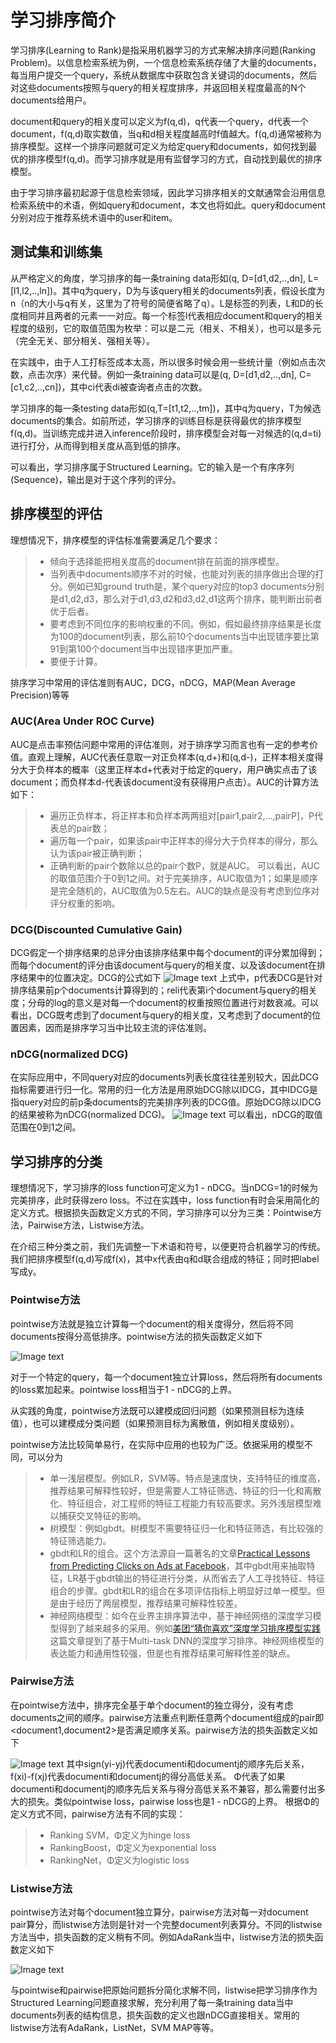 # 学习排序简介
学习排序(Learning to Rank)是指采用机器学习的方式来解决排序问题(Ranking Problem)。以信息检索系统为例，一个信息检索系统存储了大量的documents，每当用户提交一个query，系统从数据库中获取包含关键词的documents，然后对这些documents按照与query的相关程度排序，并返回相关程度最高的N个documents给用户。

document和query的相关度可以定义为f(q,d)，q代表一个query，d代表一个document，f(q,d)取实数值，当q和d相关程度越高时f值越大。f(q,d)通常被称为排序模型。这样一个排序问题就可定义为给定query和documents，如何找到最优的排序模型f(q,d)。而学习排序就是用有监督学习的方式，自动找到最优的排序模型。

由于学习排序最初起源于信息检索领域，因此学习排序相关的文献通常会沿用信息检索系统中的术语，例如query和document，本文也将如此。query和document分别对应于推荐系统术语中的user和item。

## 测试集和训练集
从严格定义的角度，学习排序的每一条training data形如(q, D=[d1,d2,..,dn], L=[l1,l2,..,ln])。其中q为query，D为与该query相关的documents列表，假设长度为n（n的大小与q有关，这里为了符号的简便省略了q）。L是标签的列表，L和D的长度相同并且两者的元素一一对应。每一个标签l代表相应document和query的相关程度的级别，它的取值范围为枚举：可以是二元（相关、不相关），也可以是多元（完全无关、部分相关、强相关等）。

在实践中，由于人工打标签成本太高，所以很多时候会用一些统计量（例如点击次数，点击次序）来代替。例如一条training data可以是(q, D=[d1,d2,..,dn], C=[c1,c2,..,cn])，其中ci代表di被查询者点击的次数。

学习排序的每一条testing data形如(q,T=[t1,t2,..,tm])，其中q为query，T为候选documents的集合。如前所述，学习排序的训练目标是获得最优的排序模型f(q,d)。当训练完成并进入inference阶段时，排序模型会对每一对候选的(q,d=ti)进行打分，从而得到相关度从高到低的排序。

可以看出，学习排序属于Structured Learning。它的输入是一个有序序列(Sequence)，输出是对于这个序列的评分。

## 排序模型的评估
理想情况下，排序模型的评估标准需要满足几个要求：
>* 倾向于选择能把相关度高的document排在前面的排序模型。
>* 当列表中documents顺序不对的时候，也能对列表的排序做出合理的打分。例如已知ground truth是，某个query对应的top3 documents分别是d1,d2,d3，那么对于d1,d3,d2和d3,d2,d1这两个排序，能判断出前者优于后者。
>* 要考虑到不同位序的影响权重的不同。例如，假如最终排序结果是长度为100的document列表，那么前10个documents当中出现错序要比第91到第100个document当中出现错序更加严重。
>* 要便于计算。

排序学习中常用的评估准则有AUC，DCG，nDCG，MAP(Mean Average Precision)等等
### AUC(Area Under ROC Curve)
AUC是点击率预估问题中常用的评估准则，对于排序学习而言也有一定的参考价值。直观上理解，AUC代表任意取一对正负样本(q,d+)和(q,d-)，正样本相关度得分大于负样本的概率（这里正样本d+代表对于给定的query，用户确实点击了该document；而负样本d-代表该document没有获得用户点击）。AUC的计算方法如下：
>* 遍历正负样本，将正样本和负样本两两组对[pair1,pair2,...,pairP]，P代表总的pair数；
>* 遍历每一个pair，如果该pair中正样本的得分大于负样本的得分，那么认为该pair被正确判断；
>* 正确判断的pair个数除以总的pair个数P，就是AUC。
可以看出，AUC的取值范围介于0到1之间。对于完美排序，AUC取值为1；如果是顺序是完全随机的，AUC取值为0.5左右。AUC的缺点是没有考虑到位序对评分权重的影响。

### DCG(Discounted Cumulative Gain)
DCG假定一个排序结果的总评分由该排序结果中每个document的评分累加得到；而每个document的评分由该document与query的相关度、以及该document在排序结果中的位置决定。DCG的公式如下
![Image text](https://github.com/pengxiaoo/recommender-system/blob/master/imgs/DCG.png)
上式中，p代表DCG是针对排序结果前p个documents计算得到的；reli代表第i个document与query的相关度；分母的log的意义是对每一个document的权重按照位置进行对数衰减。可以看出，DCG既考虑到了document与query的相关度，又考虑到了document的位置因素，因而是排序学习当中比较主流的评估准则。
### nDCG(normalized DCG)
在实际应用中，不同query对应的documents列表长度往往差别较大，因此DCG指标需要进行归一化。常用的归一化方法是用原始DCG除以IDCG，其中IDCG是指query对应的前p条documents的完美排序列表的DCG值。原始DCG除以IDCG的结果被称为nDCG(normalized DCG)。
![Image text](https://github.com/pengxiaoo/recommender-system/blob/master/imgs/IDCG.png)
可以看出，nDCG的取值范围在0到1之间。

## 学习排序的分类
理想情况下，学习排序的loss function可定义为1 - nDCG。当nDCG=1的时候为完美排序，此时获得zero loss。不过在实践中，loss function有时会采用简化的定义方式。根据损失函数定义方式的不同，学习排序可以分为三类：Pointwise方法，Pairwise方法，Listwise方法。

在介绍三种分类之前，我们先调整一下术语和符号，以便更符合机器学习的传统。我们把排序模型f(q,d)写成f(x)，其中x代表由q和d联合组成的特征；同时把label写成y。

### Pointwise方法
pointwise方法就是独立计算每一个document的相关度得分，然后将不同documents按得分高低排序。pointwise方法的损失函数定义如下

![Image text](https://github.com/pengxiaoo/recommender-system/blob/master/imgs/pointwise-loss.png)

对于一个特定的query，每一个document独立计算loss，然后将所有documents的loss累加起来。pointwise loss相当于1 - nDCG的上界。

从实践的角度，pointwise方法既可以建模成回归问题（如果预测目标为连续值），也可以建模成分类问题（如果预测目标为离散值，例如相关度级别）。

pointwise方法比较简单易行，在实际中应用的也较为广泛。依据采用的模型不同，可以分为
>* 单一浅层模型。例如LR，SVM等。特点是速度快，支持特征的维度高，推荐结果可解释性较好，但是需要人工特征筛选、特征的归一化和离散化、特征组合，对工程师的特征工程能力有较高要求。另外浅层模型难以捕获交叉特征的影响。
>* 树模型：例如gbdt。树模型不需要特征归一化和特征筛选，有比较强的特征筛选能力。
>* gbdt和LR的组合。这个方法源自一篇著名的文章[Practical Lessons from Predicting Clicks on Ads at Facebook][3]，其中gbdt用来抽取特征，LR基于gbdt输出的特征进行分类，从而省去了人工寻找特征、特征组合的步骤。gbdt和LR的组合在多项评估指标上明显好过单一模型。但是由于经历了两层模型，推荐结果可解释性较差。
>* 神经网络模型：如今在业界主排序算法中，基于神经网络的深度学习模型得到了越来越多的采用。例如[美团“猜你喜欢”深度学习排序模型实践][4]这篇文章提到了基于Multi-task DNN的深度学习排序。神经网络模型的表达能力和通用性较强，但是也有推荐结果可解释性差的缺点。

### Pairwise方法
在pointwise方法中，排序完全基于单个document的独立得分，没有考虑documents之间的顺序。pairwise方法重点判断任意两个document组成的pair即<document1,document2>是否满足顺序关系。pairwise方法的损失函数定义如下

![Image text](https://github.com/pengxiaoo/recommender-system/blob/master/imgs/pairwise-loss.png)
其中sign(yi-yj)代表documenti和documentj的顺序先后关系，f(xi)-f(xj)代表documenti和documentj的得分高低关系。
Φ代表了如果documenti和documentj的顺序先后关系与得分高低关系不兼容，那么需要付出多大的损失。类似pointwise loss，pairwise loss也是1 - nDCG的上界。
根据Φ的定义方式不同，pairwise方法有不同的实现：
>* Ranking SVM，Φ定义为hinge loss
>* RankingBoost，Φ定义为exponential loss
>* RankingNet，Φ定义为logistic loss

### Listwise方法
pointwise方法对每个document独立算分，pairwise方法对每一对document pair算分，而listwise方法则是针对一个完整document列表算分。不同的listwise方法当中，损失函数的定义稍有不同。例如AdaRank当中，listwise方法的损失函数定义如下

![Image text](https://github.com/pengxiaoo/recommender-system/blob/master/imgs/listwise-loss.png)

与pointwise和pairwise把原始问题拆分简化求解不同，listwise把学习排序作为Structured Learning问题直接求解，充分利用了每一条training data当中documents列表的结构信息，损失函数的定义也跟nDCG直接相关。常用的listwise方法有AdaRank，ListNet，SVM MAP等等。


[1]: http://times.cs.uiuc.edu/course/598f14/l2r.pdf
[2]: https://tech.meituan.com/2018/12/20/head-in-l2r.html
[3]: https://quinonero.net/Publications/predicting-clicks-facebook.pdf
[4]: https://tech.meituan.com/2018/03/29/recommend-dnn.html
